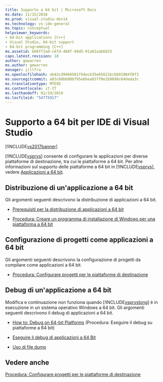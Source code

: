 ```yaml
---
title: Supporto a 64 bit | Microsoft Docs
ms.date: 11/15/2016
ms.prod: visual-studio-dev14
ms.technology: vs-ide-general
ms.topic: conceptual
helpviewer_keywords:
- 64-bit applications [C++]
- Visual Studio, 64-bit support
- 64-bit programming [C++]
ms.assetid: b08ff3ad-c6fd-468f-94d5-01a61aab6833
caps.latest.revision: 18
author: gewarren
ms.author: gewarren
manager: jillfra
ms.openlocfilehash: ab42cd9466561f64ecb35e65621bcbb91004f8f3
ms.sourcegitcommit: a83c60bb00bf95e6bea037f0e1b9696c64deda3c
ms.translationtype: MTE95
ms.contentlocale: it-IT
ms.lasthandoff: 02/19/2019
ms.locfileid: "54775917"
---
```

# <a name="visual-studio-ide-64-bit-support"></a>Supporto a 64 bit per IDE di Visual Studio
[!INCLUDE[vs2017banner](../includes/vs2017banner.md)]

[!INCLUDE[vsprvs](../includes/vsprvs-md.md)] consente di configurare le applicazioni per diverse piattaforme di destinazione, tra cui le piattaforme a 64 bit. Per altre informazioni sul supporto delle piattaforme a 64 bit in [!INCLUDE[vsprvs](../includes/vsprvs-md.md)], vedere [Applicazioni a 64 bit](http://msdn.microsoft.com/library/fd4026bc-2c3d-4b27-86dc-ec5e96018181).

## <a name="deploying-a-64-bit-application"></a>Distribuzione di un'applicazione a 64 bit
 Gli argomenti seguenti descrivono la distribuzione di applicazioni a 64 bit.

-   [Prerequisiti per la distribuzione di applicazioni a 64 bit](../deployment/deploying-prerequisites-for-64-bit-applications.md)

-   [Procedura: Creare un programma di installazione di Windows per una piattaforma a 64 bit](http://msdn.microsoft.com/232bfc64-f99a-4cc6-9806-ba70bb9a09ff)

## <a name="configuring-projects-as-64-bit-applications"></a>Configurazione di progetti come applicazioni a 64 bit
 Gli argomenti seguenti descrivono la configurazione di progetti da compilare come applicazioni a 64 bit.

-   [Procedura: Configurare progetti per le piattaforme di destinazione](../ide/how-to-configure-projects-to-target-platforms.md)

## <a name="debugging-a-64-bit-application"></a>Debug di un'applicazione a 64 bit
 Modifica e continuazione non funziona quando [!INCLUDE[vsprvslong](../includes/vsprvslong-md.md)] è in esecuzione in un sistema operativo Windows a 64 bit. Gli argomenti seguenti descrivono il debug di applicazioni a 64 bit.

-   [How to: Debug on 64-bit Platforms](http://msdn.microsoft.com/27495e23-a624-46fb-996f-043d0a816dd5) (Procedura: Eseguire il debug su piattaforme a 64 bit)

-   [Eseguire il debug di applicazioni a 64 Bit](../debugger/debug-64-bit-applications.md)

-   [Uso di file dump](../debugger/using-dump-files.md)

## <a name="see-also"></a>Vedere anche
 [Procedura: Configurare progetti per le piattaforme di destinazione](../ide/how-to-configure-projects-to-target-platforms.md)
